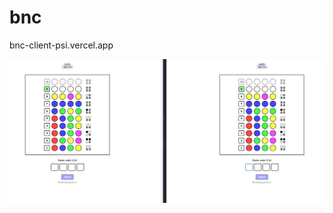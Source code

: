 # bnc

bnc-client-psi.vercel.app


![multiplayer with single board game mode](<CleanShot 2025-08-08 at 18.17.56@2x.jpg>)